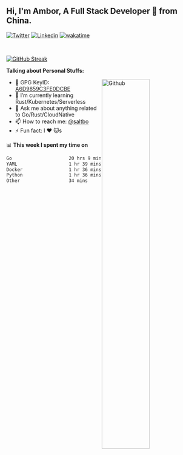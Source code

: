 ## Hi, I'm Ambor, A Full Stack Developer 🚀 from China.

[![Twitter](https://img.shields.io/badge/-saltbo-1ca0f1?style=flat&logo=twitter&logoColor=white)](https://twitter.com/rdsaltbo)
[![Linkedin](https://img.shields.io/badge/-saltbo-blue?style=flat&logo=Linkedin&logoColor=white)](https://www.linkedin.com/in/saltbo/)
[![wakatime](https://wakatime.com/badge/user/f82b1c77-faab-48cd-aef5-a12c0aff104b.svg)](https://wakatime.com/@f82b1c77-faab-48cd-aef5-a12c0aff104b)

&nbsp;  

[![GitHub Streak](http://github-readme-streak-stats.herokuapp.com?user=saltbo&hide_border=true&date_format=M%20j%5B%2C%20Y%5D)](https://git.io/streak-stats)

**Talking about Personal Stuffs:**
<!-- Any image aligned to the right. Beware the width  -->
<img width="50%" align="right" alt="Github" src="https://raw.githubusercontent.com/saltbo/saltbo/master/images/git-header.svg" />

- 🤘 GPG KeyID: [A6D9859C3FE0DCBE](https://saltbo.cn/pgp_keys.asc)
- 🌱 I’m currently learning Rust/Kubernetes/Serverless
- 💬 Ask me about anything related to Go/Rust/CloudNative
- 📫 How to reach me: [@saltbo](https://t.me/saltbo)
- ⚡ Fun fact: I :heart: :cat:s


📊 **This week I spent my time on**
<!--START_SECTION:waka-->

```txt
Go                     20 hrs 9 mins   █████████████████▓░░░░░░░   70.63 %
YAML                   1 hr 39 mins    █▒░░░░░░░░░░░░░░░░░░░░░░░   05.78 %
Docker                 1 hr 36 mins    █▒░░░░░░░░░░░░░░░░░░░░░░░   05.66 %
Python                 1 hr 36 mins    █▒░░░░░░░░░░░░░░░░░░░░░░░   05.66 %
Other                  34 mins         ▓░░░░░░░░░░░░░░░░░░░░░░░░   02.00 %
```

<!--END_SECTION:waka-->
